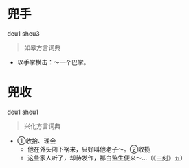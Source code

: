 # 兜手
deu1 sheu3
> 如皋方言词典
- 以手掌横击：～一个巴掌。

# 兜收
deu1 sheu1
> 兴化方言词典
- ①收拾、理会
  - 他在外头闯下祸来，只好叫他老子～。②收揽
  - 这些家人听了，却待发作，那白监生便来～…（《三刻》五）
